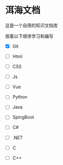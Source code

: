 # 洱海文档

这是一个自用的知识文档库

按着以下顺序学习和编写

- [x] Git
- [ ] Html
- [ ] CSS
- [ ] Js
- [ ] Vue
- [ ] Python
- [ ] Java
- [ ] SpingBoot
- [ ] C#
- [ ] .NET
- [ ] C
- [ ] C++

